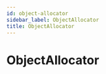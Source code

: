 ```yaml
---
id: object-allocator
sidebar_label: ObjectAllocator
title: ObjectAllocator
---
```


# ObjectAllocator

